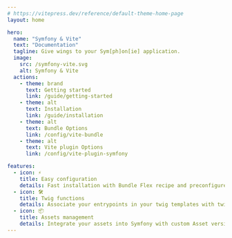 ```yaml
---
# https://vitepress.dev/reference/default-theme-home-page
layout: home

hero:
  name: "Symfony & Vite"
  text: "Documentation"
  tagline: Give wings to your Sym[ph]on[ie] application.
  image:
    src: /symfony-vite.svg
    alt: Symfony & Vite
  actions:
    - theme: brand
      text: Getting started
      link: /guide/getting-started
    - theme: alt
      text: Installation
      link: /guide/installation
    - theme: alt
      text: Bundle Options
      link: /config/vite-bundle
    - theme: alt
      text: Vite plugin Options
      link: /config/vite-plugin-symfony

features:
  - icon: ⚡️
    title: Easy configuration
    details: Fast installation with Bundle Flex recipe and preconfigured Vite plugin.
  - icon: 🛠️
    title: Twig functions
    details: Associate your entrypoints in your twig templates with twig functions.
  - icon: 📦
    title: Assets management
    details: Integrate your assets into Symfony with custom Asset version Strategy.
---
```

